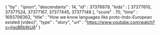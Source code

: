 {
  "by" : "ipnon",
  "descendants" : 14,
  "id" : 37376879,
  "kids" : [ 37377610, 37377524, 37377167, 37377445, 37377148 ],
  "score" : 70,
  "time" : 1693798362,
  "title" : "How we know languages like proto-Indo-European existed [video]",
  "type" : "story",
  "url" : "https://www.youtube.com/watch?v=jIgoBRbfkUA"
}

